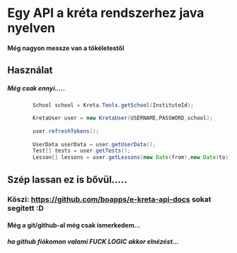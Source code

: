 # Egy API a kréta rendszerhez java nyelven
#### Még nagyon messze van a tökéletestől
## Használat
##### Még csak ennyi.....
```java
        School school = Kreta.Tools.getSchool(InstituteId);

        KretaUser user = new KretaUser(USERNAME,PASSWORD,school);
        
        user.refreshTokens();
        
        UserData userData = user.getUserData();
        Test[] tests = user.getTests();
        Lesson[] lessons = user.getLessons(new Date(from),new Date(to));
```
## Szép lassan ez is bővül.....
### Köszi: https://github.com/boapps/e-kreta-api-docs sokat segített :D
#### Még a git/github-al még csak ismerkedem...
##### ha github fiókomon valami FUCK LOGIC akkor elnézést...
